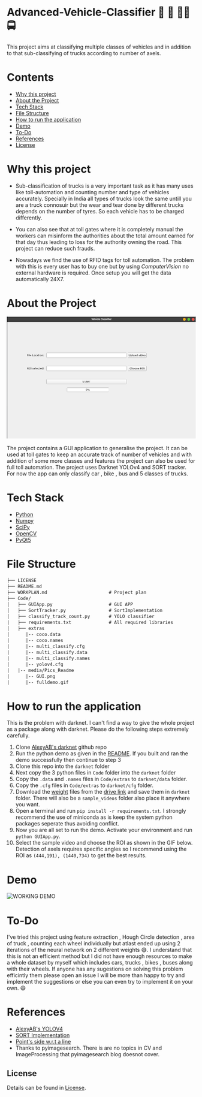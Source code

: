 # Advanced-Vehicle-Classifier  🚗 🚛 🚴🏽 🚍
This project aims at classifying multiple classes of vehicles and in addition to that sub-classifying of trucks according to number of axels. 

# Contents
- [Why this project](#why-this-project)
- [About the Project](#about-the-project)
- [Tech Stack](#tech-stack)
- [File Structure](#file-structure)
- [How to run the application](#how-to-run-the-application)
- [Demo](#demo)
- [To-Do](#to-do)
- [References](#references)
- [License](#License)

# Why this project
- Sub-classification of trucks is a very important task as it has many uses like toll-automation and counting number and type of vehicles accurately. Specially in India all types of trucks look the same untill you are a truck connosuir but the wear and tear done by different trucks depends on the number of tyres. So each vehicle has to be charged differently.

- You can also see that at toll gates where it is completely manual the workers can misinform the authorities about the total amount earned for that day thus leading to loss for the authority owning the road. This project can reduce such frauds.

- Nowadays we find the use of RFID tags for toll automation. The problem with this is every user has to buy one but by using _ComputerVision_ no external hardware is required. Once setup you will get the data automatically 24X7. 

# About the Project
![GUI](https://github.com/SravanChittupalli/Advanced-Vehicle-Classifier/blob/master/Code/media/Pics_Readme/GUI.png)

The project contains a GUI application to generalise the project. It can be used at toll gates to keep an accurate track of number of vehicles and with addition of some more classes and features the project can also be used for full toll automation. The project uses Darknet YOLOv4 and SORT tracker. For now the app can only classify car , bike , bus and 5 classes of trucks.

# Tech Stack
* [Python](https://www.python.org/)
* [Numpy](https://numpy.org)
* [SciPy](https://pypi.org/project/scipy/1.5.1/)
* [OpenCV](https://opencv.org/)
* [PyQt5](https://pypi.org/project/PyQt5/)


# File Structure
    ├── LICENSE
    ├── README.md                
    ├── WORKPLAN.md                       # Project plan
    ├── Code/
    │   ├── GUIApp.py                     # GUI APP
    │   ├── SortTracker.py                # SortImplementation
    │   ├── classify_track_count.py       # YOLO classifier
    |   ├── requirements.txt              # All required libraries
    │   ├── extras            
    │      |-- coco.data           
    |      |-- coco.names
    |      |-- multi_classify.cfg
    |      |-- multi_classify.data
    |      |-- multi_classify.names
    │      |-- yolov4.cfg         
    |   |-- media/Pics_Readme
    |      |-- GUI.png
    |      |-- fulldemo.gif

# How to run the application
This is the problem with darknet. I can't find a way to give the whole project as a package along with darknet. Please do the following steps extremely carefully.
  1) Clone [AlexyAB's darknet](https://github.com/AlexeyAB/darknet) github repo
  2) Run the python demo as given in the [README](https://github.com/AlexeyAB/darknet/blob/master/README.md). If you built and ran the demo successfully then continue to step 3
  3) Clone this repo into the `darknet` folder
  4) Next copy the 3 python files in `Code` folder into the `darknet` folder
  5) Copy the `.data` and `.names` files in `Code/extras` to `darknet/data` folder.
  6) Copy the `.cfg` files in `Code/extras` to `darknet/cfg` folder.
  7) Download the [weight](https://drive.google.com/drive/u/0/folders/1XVWolAhNTvv-ssePnYNXk0GNMrzmwN0w) files from the [drive link](https://drive.google.com/drive/u/0/folders/1XVWolAhNTvv-ssePnYNXk0GNMrzmwN0w) and save them in `darknet` folder. There will also be a `sample_videos` folder also place it anywhere you want.
  8) Open a terminal and run `pip install -r requirements.txt`. I strongly recommend the use of miniconda as is keep the system python packages seperate thus avoiding conflict.
  9) Now you are all set to run the demo. Activate your environment and run `python GUIApp.py`.
  10) Select the sample video and choose the ROI as shown in the GIF below. Detection of axels requires specific angles so I recommend using the ROI as `(444,191), (1440,734)` to get the best results.

# Demo
![WORKING DEMO](https://github.com/SravanChittupalli/Advanced-Vehicle-Classifier/blob/master/Code/media/Pics_Readme/fulldemo.gif)

# To-Do
I've tried this project using feature extraction , Hough Circle detection , area of truck , counting each wheel individually but atlast ended up using 2 iterations of the neural network on 2 different weights :sweat_smile:. I understand that this is not an efficient method but I did not have enough resources to make a whole dataset by myself which includes cars, trucks , bikes , buses along with their wheels. If anyone has any sugestions on solving this problem efficintly them please open an issue I will be more than happy to try and implement the suggestions or else you can even try to implement it on your own. :smile:

# References
* [AlexyAB's YOLOV4](https://github.com/AlexeyAB/darknet)
* [SORT Implementation](https://github.com/abewley/sort)
* [Point's side w.r.t a line](https://www.geeksforgeeks.org/direction-point-line-segment/)
* Thanks to pyimagesearch. There is are no topics in CV and ImageProcessing that pyimagesearch blog doesnot cover. 

## License
Details can be found in [License](LICENSE). 
